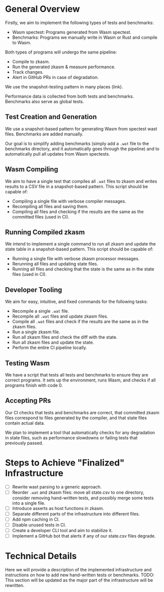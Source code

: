 # General Overview

Firstly, we aim to implement the following types of tests and benchmarks:
- Wasm spectest: Programs generated from Wasm spectest.
- Benchmarks: Programs we manually write in Wasm or Rust and compile to Wasm.

Both types of programs will undergo the same pipeline:
- Compile to zkasm.
- Run the generated zkasm & measure performance.
- Track changes.
- Alert in GitHub PRs in case of degradation.

We use the snapshot-testing pattern in many places (link).

Performance data is collected from both tests and benchmarks.
Benchmarks also serve as global tests.

## Test Creation and Generation
We use a snapshot-based pattern for generating Wasm from spectest wast files. Benchmarks are added manually.

Our goal is to simplify adding benchmarks (simply add a `.wat` file to the benchmarks directory, and it automatically goes through the pipeline) and to automatically pull all updates from Wasm spectests.

## Wasm Compiling
We aim to have a single test that compiles all `.wat` files to zkasm and writes results to a CSV file in a snapshot-based pattern. This script should be capable of:
- Compiling a single file with verbose compiler messages.
- Recompiling all files and saving them.
- Compiling all files and checking if the results are the same as the committed files (used in CI).

## Running Compiled zkasm
We intend to implement a single command to run all zkasm and update the state table in a snapshot-based pattern. This script should be capable of:
- Running a single file with verbose zkasm processor messages.
- Rerunning all files and updating state files.
- Running all files and checking that the state is the same as in the state files (used in CI).

## Developer Tooling
We aim for easy, intuitive, and fixed commands for the following tasks:
- Recompile a single `.wat` file.
- Recompile all `.wat` files and update zkasm files.
- Compile all `.wat` files and check if the results are the same as in the zkasm files.
- Run a single zkasm file.
- Run all zkasm files and check the diff with the state.
- Run all zkasm files and update the state.
- Perform the entire CI pipeline locally.

## Testing Wasm
We have a script that tests all tests and benchmarks to ensure they are correct programs. It sets up the environment, runs Wasm, and checks if all programs finish with code 0.

## Accepting PRs
Our CI checks that tests and benchmarks are correct, that committed zkasm files correspond to files generated by the compiler, and that state files contain actual data.

We plan to implement a tool that automatically checks for any degradation in state files, such as performance slowdowns or failing tests that previously passed.

# Steps to Achieve "Finalized" Infrastructure
- [ ] Rewrite wast parsing to a generic approach.
- [ ] Reorder `.wat` and zkasm files: move all state.csv to one directory, consider removing hand-written tests, and possibly merge some tests into a single file.
- [ ] Introduce asserts as host functions in zkasm.
- [ ] Separate different parts of the infrastructure into different files.
- [ ] Add npm caching in CI.
- [ ] Disable unused tests in CI.
- [ ] Create a developer CLI tool and aim to stabilize it.
- [ ] Implement a GitHub bot that alerts if any of our state.csv files degrade.

# Technical Details
Here we will provide a description of the implemented infrastructure and instructions on how to add new hand-written tests or benchmarks. TODO: This section will be updated as the major part of the infrastructure will be rewritten.
